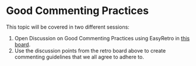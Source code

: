 # Good Commenting Practices

This topic will be covered in two different sessions:

1. Open Discussion on Good Commenting Practices using EasyRetro in [this board](https://easyretro.io/publicboard/Gomh5KbgSgWWelWjDLndgHGYohW2/ff3ae2e2-e5c5-4eb0-81d5-5f69c621cc9d).
2. Use the discussion points from the retro board above to create commenting guidelines that we all agree to adhere to.